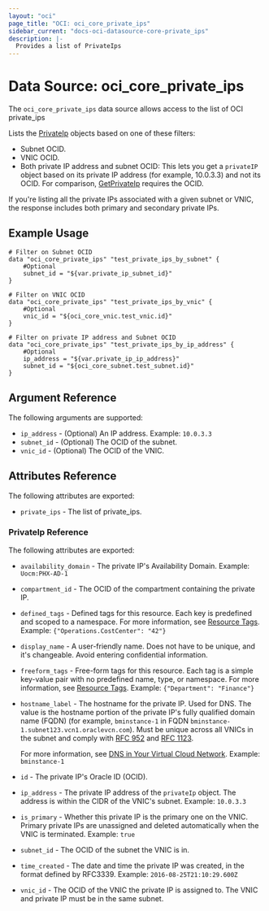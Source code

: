 ```yaml
---
layout: "oci"
page_title: "OCI: oci_core_private_ips"
sidebar_current: "docs-oci-datasource-core-private_ips"
description: |-
  Provides a list of PrivateIps
---
```


# Data Source: oci_core_private_ips
The `oci_core_private_ips` data source allows access to the list of OCI private_ips

Lists the [PrivateIp](https://docs.us-phoenix-1.oraclecloud.com/api/#/en/iaas/20160918/PrivateIp/) objects based
on one of these filters:

  - Subnet OCID.
  - VNIC OCID.
  - Both private IP address and subnet OCID: This lets
  you get a `privateIP` object based on its private IP
  address (for example, 10.0.3.3) and not its OCID. For comparison,
  [GetPrivateIp](https://docs.us-phoenix-1.oraclecloud.com/api/#/en/iaas/20160918/PrivateIp/GetPrivateIp)
  requires the OCID.

If you're listing all the private IPs associated with a given subnet
or VNIC, the response includes both primary and secondary private IPs.


## Example Usage

```hcl
# Filter on Subnet OCID
data "oci_core_private_ips" "test_private_ips_by_subnet" {
	#Optional
	subnet_id = "${var.private_ip_subnet_id}"
}
```
```hcl
# Filter on VNIC OCID
data "oci_core_private_ips" "test_private_ips_by_vnic" {
	#Optional
	vnic_id = "${oci_core_vnic.test_vnic.id}"
}
```
```hcl
# Filter on private IP address and Subnet OCID
data "oci_core_private_ips" "test_private_ips_by_ip_address" {
	#Optional
	ip_address = "${var.private_ip_ip_address}"
	subnet_id = "${oci_core_subnet.test_subnet.id}"
}
```

## Argument Reference

The following arguments are supported:

* `ip_address` - (Optional) An IP address.  Example: `10.0.3.3` 
* `subnet_id` - (Optional) The OCID of the subnet.
* `vnic_id` - (Optional) The OCID of the VNIC.


## Attributes Reference

The following attributes are exported:

* `private_ips` - The list of private_ips.

### PrivateIp Reference

The following attributes are exported:

* `availability_domain` - The private IP's Availability Domain.  Example: `Uocm:PHX-AD-1` 
* `compartment_id` - The OCID of the compartment containing the private IP.
* `defined_tags` - Defined tags for this resource. Each key is predefined and scoped to a namespace. For more information, see [Resource Tags](https://docs.us-phoenix-1.oraclecloud.com/Content/General/Concepts/resourcetags.htm).  Example: `{"Operations.CostCenter": "42"}` 
* `display_name` - A user-friendly name. Does not have to be unique, and it's changeable. Avoid entering confidential information. 
* `freeform_tags` - Free-form tags for this resource. Each tag is a simple key-value pair with no predefined name, type, or namespace. For more information, see [Resource Tags](https://docs.us-phoenix-1.oraclecloud.com/Content/General/Concepts/resourcetags.htm).  Example: `{"Department": "Finance"}` 
* `hostname_label` - The hostname for the private IP. Used for DNS. The value is the hostname portion of the private IP's fully qualified domain name (FQDN) (for example, `bminstance-1` in FQDN `bminstance-1.subnet123.vcn1.oraclevcn.com`). Must be unique across all VNICs in the subnet and comply with [RFC 952](https://tools.ietf.org/html/rfc952) and [RFC 1123](https://tools.ietf.org/html/rfc1123).

	For more information, see [DNS in Your Virtual Cloud Network](https://docs.us-phoenix-1.oraclecloud.com/Content/Network/Concepts/dns.htm).  Example: `bminstance-1` 
* `id` - The private IP's Oracle ID (OCID).
* `ip_address` - The private IP address of the `privateIp` object. The address is within the CIDR of the VNIC's subnet.  Example: `10.0.3.3` 
* `is_primary` - Whether this private IP is the primary one on the VNIC. Primary private IPs are unassigned and deleted automatically when the VNIC is terminated.  Example: `true` 
* `subnet_id` - The OCID of the subnet the VNIC is in.
* `time_created` - The date and time the private IP was created, in the format defined by RFC3339.  Example: `2016-08-25T21:10:29.600Z` 
* `vnic_id` - The OCID of the VNIC the private IP is assigned to. The VNIC and private IP must be in the same subnet. 

